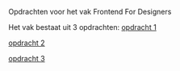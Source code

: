 Opdrachten voor het vak Frontend For Designers

Het vak bestaat uit 3 opdrachten:
[opdracht 1](https://lisaottenhof.github.io/Frontend-voor-Designers/Opdracht%201)

[opdracht 2](https://lisaottenhof.github.io/Frontend-voor-Designers/Opdracht%202)

[opdracht 3](https://lisaottenhof.github.io/Frontend-voor-Designers/Opdracht%203)
